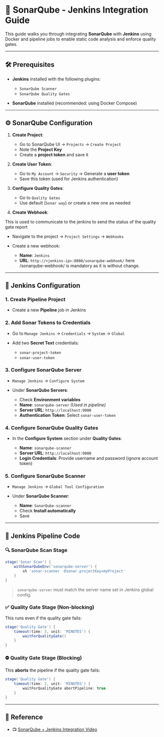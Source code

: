 # 📘 SonarQube - Jenkins Integration Guide

This guide walks you through integrating **SonarQube** with **Jenkins** using Docker and pipeline jobs to enable static code analysis and enforce quality gates.

---

## 🛠️ Prerequisites

* **Jenkins** installed with the following plugins:

  * `SonarQube Scanner`
  * `SonarQube Quality Gates`
* **SonarQube** installed (recommended: using Docker Compose)

---

## ⚙️ SonarQube Configuration

1. **Create Project**:

   * Go to SonarQube UI → `Projects` → `Create Project`
   * Note the **Project Key**
   * Create a **project token** and save it

2. **Create User Token**:

   * Go to `My Account` → `Security` → Generate a **user token**
   * Save this token (used for Jenkins authentication)

3. **Configure Quality Gates**:

   * Go to `Quality Gates`
   * Use default (`Sonar way`) or create a new one as needed

4. **Create Webhook**:

This is used to communicate to the jenkins to send the status of the quality gate report
   * Navigate to the project → `Project Settings` → `Webhooks`
   * Create a new webhook:

     * **Name**: `Jenkins`
     * **URL**: `http://<jenkins-ip>:8080/sonarqube-webhook/`
here /sonarqube-webhook/ is mandatory as it is without change.

---

## 🧰 Jenkins Configuration

### 1. Create Pipeline Project

* Create a new **Pipeline** job in Jenkins

### 2. Add Sonar Tokens to Credentials

* Go to `Manage Jenkins` → `Credentials` → `System` → `Global`
* Add two **Secret Text** credentials:

  * `sonar-project-token`
  * `sonar-user-token`

### 3. Configure SonarQube Server

* `Manage Jenkins` → `Configure System`
* Under **SonarQube Servers**:

  * Check **Environment variables**
  * **Name**: `sonarqube-server` *(Used in pipeline)*
  * **Server URL**: `http://localhost:9000`
  * **Authentication Token**: Select `sonar-user-token`

### 4. Configure SonarQube Quality Gates

* In the **Configure System** section under **Quality Gates**:

  * **Name**: `sonarqube-scanner`
  * **Server URL**: `http://localhost:9000`
  * **Login Credentials**: Provide username and password (ignore account token)

### 5. Configure SonarQube Scanner

* `Manage Jenkins` → `Global Tool Configuration`
* Under **SonarQube Scanner**:

  * **Name**: `SonarQube-scanner`
  * Check **Install automatically**
  * Save

---

## 🧪 Jenkins Pipeline Code

### 🔍 SonarQube Scan Stage

```groovy
stage('Sonar Scan') {
    withSonarQubeEnv('sonarqube-server') {
        sh 'sonar-scanner -Dsonar.projectKey=myProject'
    }
}
```

> `sonarqube-server` must match the server name set in Jenkins global config.

### ✅ Quality Gate Stage (Non-blocking)

This runs even if the quality gate fails:

```groovy
stage('Quality Gate') {
    timeout(time: 5, unit: 'MINUTES') {
        waitForQualityGate()
    }
}
```

### ⛔ Quality Gate Stage (Blocking)

This **aborts** the pipeline if the quality gate fails:

```groovy
stage('Quality Gate') {
    timeout(time: 2, unit: 'MINUTES') {
        waitForQualityGate abortPipeline: true
    }
}
```

---

## 🔗 Reference

* 📺 [SonarQube + Jenkins Integration Video](https://youtu.be/KsTMy0920go?si=ibmllDUCDcU4YiGk)

